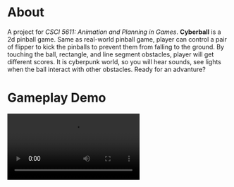 # About
A project for *CSCI 5611: Animation and Planning in Games*. **Cyberball** is a 2d pinball game. Same as real-world pinball game, player can control a pair of flipper to kick the pinballs to prevent them from falling to the ground. By touching the ball, rectangle, and line segment obstacles, player will get different scores. It is cyberpunk world, so you will hear sounds, see lights when the ball interact with other obstacles. Ready for an advanture?

# Gameplay Demo 
<video src = "https://github.com/RuichenHe/cyberball/assets/108921106/c4811ca9-564e-4d27-9ff6-bfc02fcb3e71" />
[<img src="https://img.youtube.com/vi/Mv5wsSdK-rM/hqdefault.jpg" />](https://youtu.be/Mv5wsSdK-rM)
(Click to jump to youtube to play)
# Features
![](https://github.com/RuichenHe/cyberball/blob/main/doc/demo1.gif)

<img src="{{ "doc/demo1.gif" | prepend: site.baseurl | prepend: site.url}}" alt="demo1" />

In the first demo gif, the following features have been presented:
+ **Basic Pinball Dynamics** (30), where pinball can bounce back when colliding with line segment, circle, or rectagnle obstacles.
+ **Multiple Balls Interacting** (20), where multiple pinballs can colllide with each other
+ **Circular Obstacles** (10)
+ **Line-segment and Polygonal Obstacles** (10)
+ **Plunger/Launcher to shoot balls** (10), where each pinball will be shoot out from the right perpendicular channel with a random initial velocity
+ **Textured Background** (5)
+ **Textured Obstacles** (5), specifically the circle obstacles
+ **Reactive Obstacles** (5), when pinballs collide with line segments or the rectangle obstacles, the obstacles will light up
+ **Score Display** (5), collide with line segment +10, collide with circle obstacles +20, collide with box obstacles +50
+ **Pinball Game** (20)

![](https://github.com/RuichenHe/cyberball/blob/main/doc/demo2.gif)

<img src="{{ "doc/demo2.gif" | prepend: site.baseurl | prepend: site.url}}" alt="demo2" />

In the second demo gif, a different scene has been presented. In the game, we have a scene structure reading system to load the scene setup from a Scene.txt file. Currently, two scenes have been designed. But with the current system, multiple scenes can be design and crafted easily. 
Cliamed feature:
+ **Loading Scenes from Files** (10)

Additional features that claimed in tha game:
+ **Sound Effects** (5), which can be found in the youtube video (since gif cannot record sound effect).

# Technical Detail
For all the collision related code, I use the library I created for my first homework. One optimization I tried and successfully implemented is a BVH tree (spatial structure) to optimize the serach of the collision object. 
For three types of obstacles, they have different physic materials, which means that the coefficient of collisoin is different. In general, for line segment collison, it will decrease the total energy, for the circle obstacle collision, it will increase the total energy and speed up the movement of the pinball, for the box obstacle collision, it will remain the same total energy. 
For all the velocity changes and flipper collison, I use the equitions appears in the slides for references.
For the scene background, I use a AI image generation app (Wonder.AI) to generate them. 

# Game Play

To start a new game, simply press SPACE to shoot out the first pinball. 
If all three pinballs are lost, game will end. Press "R" to restart the game.
To control the left/right flipper, simply use LEFT and RIGHT keys. By default, if there is no pressed, these two flippers will remain stable at the initial location, and have a tendency to move back to the initial locations. 
The current score can be found at the left top corner, while the total pinball left can be found on the right top corner. 

# Code
The source code is available to download [here](https://github.com/RuichenHe/cyberball/)


